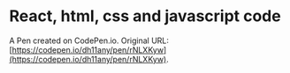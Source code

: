 # React, html, css and javascript code

A Pen created on CodePen.io. Original URL: [https://codepen.io/dh11any/pen/rNLXKyw](https://codepen.io/dh11any/pen/rNLXKyw).



